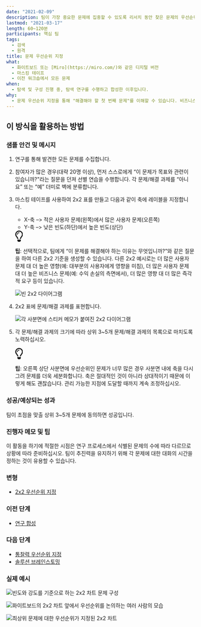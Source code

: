 ```yaml
---
date: "2021-02-09"
description: 팀이 가장 중요한 문제에 집중할 수 있도록 리서치 동안 찾은 문제의 우선순위를 지정합니다.
lastmod: "2021-03-17"
length: 60~120분
participants: 핵심 팀
tags:
  - 검색
  - 원격
title: 문제 우선순위 지정
what:
  - 화이트보드 또는 [Miro](https://miro.com/)와 같은 디지털 버전
  - 마스킹 테이프
  - 이전 워크숍에서 모든 문제
when:
  - 탐색 및 구성 진행 중, 탐색 연구를 수행하고 합성한 이후입니다.
why:
  - 문제 우선순위 지정을 통해 "해결해야 할 첫 번째 문제"를 이해할 수 있습니다. 비즈니스와 사용자에게 중요한 모든 요소의 교차점을 고려하여 이를 수행합니다. 이 연습을 통해 특정 문제에 대한 해결책을 내는 데 집중하는 능력을 얻을 수 있습니다.
---
```


<h2 id="how-to-use-this-method">이 방식을 활용하는
방법</h2>

<div class="bg-gray-dark p-lg-5 p-3 mb-4"><div
class="col-lg-9"><h3
id="sample-agenda--prompts">샘플 안건 및 메시지</h3>

<ol>

<li>

<p>연구를 통해 발견한 모든 문제를 수집합니다.</p>

</li>

<li>

<p>참여자가 많은 경우(대략 20명 이상), 먼저 스스로에게 “이 문제가 목표와 관련이
있습니까?&quot;라는 질문을 던져 선별 연습을 수행합니다. 각 문제/해결 과제를 “아니요” 또는 “예” 더미로 벽에
분류합니다.</p>

</li>

<li>

<p>마스킹 테이프를 사용하여 2x2 표를 만들고 다음과 같이 축에 레이블을 지정합니다.</p>

<ul>

<li>X-축 &ndash;&gt; 적은 사용자 문제(왼쪽)에서 많은 사용자
문제(오른쪽)</li>

<li>Y-축 &ndash;&gt; 낮은 빈도(하단)에서 높은 빈도(상단)</li>

</ul>

<div class="callout td-box--gray-darkest p-3 my-5
border-bottom border-right border-left border-top row"><div
class="col-1 row align-items-center
justify-content-center"><svg height="30"
aria-hidden="true" focusable="false"
data-prefix="far" data-icon="lightbulb"
role="img" xmlns="http://www.w3.org/2000/svg"
viewBox="0 0 352 512" class="svg-inline--fa
fa-lightbulb"><path fill="currentColor"
d="M176 80c-52.94 0-96 43.06-96 96 0 8.84 7.16 16 16 16s16-7.16
16-16c0-35.3 28.72-64 64-64 8.84 0 16-7.16 16-16s-7.16-16-16-16zM96.06
459.17c0 3.15.93 6.22 2.68 8.84l24.51 36.84c2.97 4.46 7.97 7.14 13.32
7.14h78.85c5.36 0 10.36-2.68 13.32-7.14l24.51-36.84c1.74-2.62 2.67-5.7
2.68-8.84l.05-43.18H96.02l.04 43.18zM176 0C73.72 0 0 82.97 0 176c0
44.37 16.45 84.85 43.56 115.78 16.64 18.99 42.74 58.8 52.42
92.16v.06h48v-.12c-.01-4.77-.72-9.51-2.15-14.07-5.59-17.81-22.82-64.77-62.17-109.67-20.54-23.43-31.52-53.15-31.61-84.14-.2-73.64
59.67-128 127.95-128 70.58 0 128 57.42 128 128 0 30.97-11.24
60.85-31.65 84.14-39.11 44.61-56.42 91.47-62.1 109.46a47.507 47.507 0
0 0-2.22 14.3v.1h48v-.05c9.68-33.37 35.78-73.18 52.42-92.16C335.55
260.85 352 220.37 352 176 352 78.8 273.2 0 176 0z"
class=""></path></svg></div><div
class="col-11"><p><strong>팁</strong>:
선택적으로, 팀에게 “이 문제를 해결해야 하는 이유는 무엇입니까?”와 같은 질문을 하여 다른 2x2 기준을 생성할 수
있습니다. 다른 2x2 예시로는 더 많은 사용자 문제 대 더 높은 영향(예: 대부분의 사용자에게 영향을 미침), 더 많은
사용자 문제 대 더 높은 비즈니스 문제(예: 수익 손실의 측면에서), 더 많은 영향 대 더 많은 즉각적 요구 등이
있습니다.</p></div></div>

<p><img
src="/practices/problem-prioritization/images/step-3.png"
alt="빈 2x2 다이어그램"  /></p>

</li>

<li>

<p>2x2 표에 문제/해결 과제를 표현합니다.</p>

<p><img
src="/practices/problem-prioritization/images/step-4.png"
alt="각 사분면에 스티커 메모가 붙여진 2x2 다이어그램"  /></p>

</li>

<li>

<p>각 문제/해결 과제의 크기에 따라 상위 3~5개 문제/해결 과제의 목록으로 마치도록
노력하십시오.</p>

<div class="callout td-box--gray-darkest p-3 my-5
border-bottom border-right border-left border-top row"><div
class="col-1 row align-items-center
justify-content-center"><svg height="30"
aria-hidden="true" focusable="false"
data-prefix="far" data-icon="lightbulb"
role="img" xmlns="http://www.w3.org/2000/svg"
viewBox="0 0 352 512" class="svg-inline--fa
fa-lightbulb"><path fill="currentColor"
d="M176 80c-52.94 0-96 43.06-96 96 0 8.84 7.16 16 16 16s16-7.16
16-16c0-35.3 28.72-64 64-64 8.84 0 16-7.16 16-16s-7.16-16-16-16zM96.06
459.17c0 3.15.93 6.22 2.68 8.84l24.51 36.84c2.97 4.46 7.97 7.14 13.32
7.14h78.85c5.36 0 10.36-2.68 13.32-7.14l24.51-36.84c1.74-2.62 2.67-5.7
2.68-8.84l.05-43.18H96.02l.04 43.18zM176 0C73.72 0 0 82.97 0 176c0
44.37 16.45 84.85 43.56 115.78 16.64 18.99 42.74 58.8 52.42
92.16v.06h48v-.12c-.01-4.77-.72-9.51-2.15-14.07-5.59-17.81-22.82-64.77-62.17-109.67-20.54-23.43-31.52-53.15-31.61-84.14-.2-73.64
59.67-128 127.95-128 70.58 0 128 57.42 128 128 0 30.97-11.24
60.85-31.65 84.14-39.11 44.61-56.42 91.47-62.1 109.46a47.507 47.507 0
0 0-2.22 14.3v.1h48v-.05c9.68-33.37 35.78-73.18 52.42-92.16C335.55
260.85 352 220.37 352 176 352 78.8 273.2 0 176 0z"
class=""></path></svg></div><div
class="col-11"><p><strong>팁</strong>:
오른쪽 상단 사분면에 우선순위인 문제가 너무 많은 경우 사분면 내에 축을 다시 그려 문제를 더욱 세분화합니다. 축은 절대적인
것이 아니라 상대적이기 때문에 이렇게 해도 괜찮습니다. 관리 가능한 지점에 도달할 때까지 계속
조정하십시오.</p></div></div>

</li>

</ol>

</div></div>

<div class="bg-gray-dark p-lg-5 p-3 mb-4"><div
class="col-lg-9"><h3
id="successexpected-outcomes">성공/예상되는 성과</h3>

<p>팀이 초점을 맞출 상위 3~5개 문제에 동의하면 성공입니다.</div></div>

<div class="bg-gray-dark p-lg-5 p-3 mb-4"><div
class="col-lg-9"><h3
id="facilitator-notes--tips">진행자 메모 및 팁</h3>

<p>이 활동을 하기에 적절한 시점은 연구 프로세스에서 식별된 문제의 수에 따라 다르므로 상황에 따라 준비하십시오.
팀이 추진력을 유지하기 위해 각 문제에 대한 대화의 시간을 정하는 것이 유용할 수
있습니다.</div></div>

<div class="bg-gray-dark p-lg-5 p-3 mb-4"><div
class="col-lg-9"><h3
id="variations">변형</h3>

<ul>

<li><a
href="/practices/2x2/">2x2
우선순위 지정</a></li>

</ul>

</div></div>

<div class="bg-gray-dark p-lg-5 p-3 mb-4"><div
class="col-lg-9"><h3 id="preceding">이전
단계</h3>

<ul>

<li><a
href="/practices/research-synthesis/">연구
합성</a></li>

</ul>

</div></div>

<div class="bg-gray-dark p-lg-5 p-3 mb-4"><div
class="col-lg-9"><h3 id="following">다음
단계</h3>

<ul>

<li><a
href="/practices/insight-prioritization/">통찰력
우선순위 지정</a></li>

<li><a
href="/practices/solution-brainstorming/">솔루션
브레인스토밍</a></li>

</ul>

</div></div>

<div class="bg-gray-dark p-lg-5 p-3 mb-4"><div
class="col-lg-9"><h3
id="real-world-examples">실제 예시</h3>

<p><img
src="/practices/problem-prioritization/images/example-2.jpg"
alt="빈도와 강도를 기준으로 하는 2x2 차트 문제 구성"  /></p>

<p><img
src="/practices/problem-prioritization/images/example-3.jpg"
alt="화이트보드의 2x2 차트 앞에서 우선순위를 논의하는 여러 사람의 모습"
/></p>

<p><img
src="/practices/problem-prioritization/images/example-5.jpg"
alt="최상위 문제에 대한 우선순위가 지정된 2x2 차트"  /></p>

</div></div>
